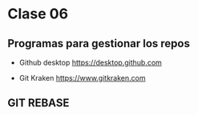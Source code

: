 # Clase 06


## Programas para gestionar los repos 

* Github desktop
    https://desktop.github.com

* Git Kraken
    https://www.gitkraken.com
## GIT REBASE

>
